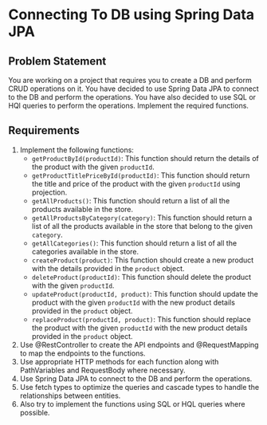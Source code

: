 # Connecting To DB using Spring Data JPA

## Problem Statement

You are working on a project that requires you to create a DB and perform CRUD operations on it. You have decided to use Spring Data JPA to connect to the DB and perform the operations. You have also decided to use SQL or HQl queries to perform the operations. Implement the required functions.

## Requirements
1. Implement the following functions:
    - `getProductById(productId)`: This function should return the details of the product with the given `productId`.
    - `getProductTitlePriceById(productId)`: This function should return the title and price of the product with the given `productId` using projection.
    - `getAllProducts()`: This function should return a list of all the products available in the store.
    - `getAllProductsByCategory(category)`: This function should return a list of all the products available in the store that belong to the given `category`.
    - `getAllCategories()`: This function should return a list of all the categories available in the store.
    - `createProduct(product)`: This function should create a new product with the details provided in the `product` object.
    - `deleteProduct(productId)`: This function should delete the product with the given `productId`.
    - `updateProduct(productId, product)`: This function should update the product with the given `productId` with the new product details provided in the `product` object.
    - `replaceProduct(productId, product)`: This function should replace the product with the given `productId` with the new product details provided in the `product` object.
2. Use @RestController to create the API endpoints and @RequestMapping to map the endpoints to the functions.
3. Use appropriate HTTP methods for each function along with PathVariables and RequestBody where necessary.
4. Use Spring Data JPA to connect to the DB and perform the operations.
5. Use fetch types to optimize the queries and cascade types to handle the relationships between entities.
6. Also try to implement the functions using SQL or HQL queries where possible.
